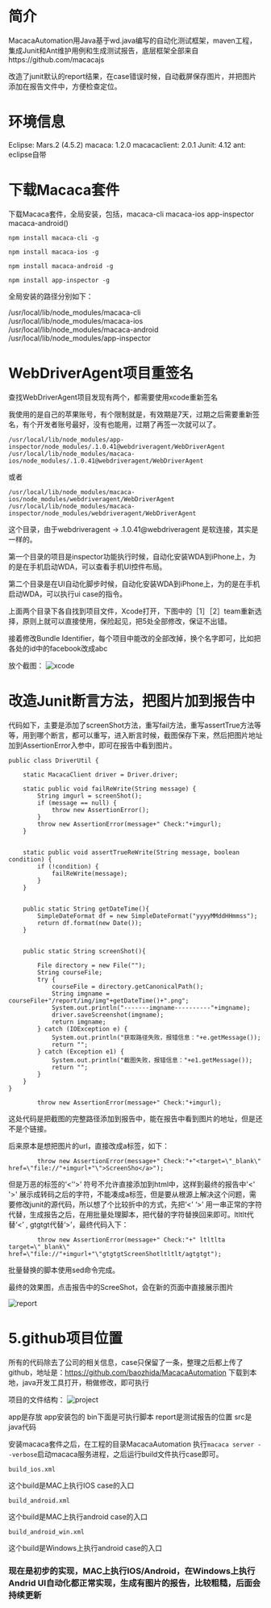 # 简介
MacacaAutomation用Java基于wd.java编写的自动化测试框架，maven工程，集成Junit和Ant维护用例和生成测试报告，底层框架全部来自https://github.com/macacajs

改造了junit默认的report结果，在case错误时候，自动截屏保存图片，并把图片添加在报告文件中，方便检查定位。


# 环境信息

Eclipse: Mars.2 (4.5.2)
macaca: 1.2.0
macacaclient: 2.0.1
Junit: 4.12
ant: eclipse自带

# 下载Macaca套件

下载Macaca套件，全局安装，包括，macaca-cli macaca-ios app-inspector macaca-android()

```
npm install macaca-cli -g

npm install macaca-ios -g

npm install macaca-android -g

npm install app-inspector -g
```

全局安装的路径分别如下：

/usr/local/lib/node_modules/macaca-cli
/usr/local/lib/node_modules/macaca-ios
/usr/local/lib/node_modules/macaca-android
/usr/local/lib/node_modules/app-inspector

# WebDriverAgent项目重签名

查找WebDriverAgent项目发现有两个，都需要使用xcode重新签名

我使用的是自己的苹果账号，有个限制就是，有效期是7天，过期之后需要重新签名，有个开发者账号最好，没有也能用，过期了再签一次就可以了。

 ```
/usr/local/lib/node_modules/app-inspector/node_modules/.1.0.41@webdriveragent/WebDriverAgent
/usr/local/lib/node_modules/macaca-ios/node_modules/.1.0.41@webdriveragent/WebDriverAgent
```
或者
```
/usr/local/lib/node_modules/macaca-ios/node_modules/webdriveragent/WebDriverAgent
/usr/local/lib/node_modules/macaca-inspector/node_modules/webdriveragent/WebDriverAgent
```
这个目录，由于webdriveragent -> .1.0.41@webdriveragent  是软连接，其实是一样的。

第一个目录的项目是inspector功能执行时候，自动化安装WDA到iPhone上，为的是在手机启动WDA，可以查看手机UI控件布局。

第二个目录是在UI自动化脚步时候，自动化安装WDA到iPhone上，为的是在手机启动WDA，可以执行ui case的指令。

上面两个目录下各自找到项目文件，Xcode打开，下图中的［1］［2］team重新选择，原则上就可以直接使用，保险起见，把5处全部修改，保证不出错。

接着修改Bundle Identifier，每个项目中能改的全部改掉，换个名字即可，比如把各处的id中的facebook改成abc

放个截图：
![xcode](./report/img/xcode1.png)
# 改造Junit断言方法，把图片加到报告中

代码如下，主要是添加了screenShot方法，重写fail方法，重写assertTrue方法等等，用到哪个断言，都可以重写，进入断言时候，截图保存下来，然后把图片地址加到AssertionError入参中，即可在报告中看到图片。
```
public class DriverUtil {

	static MacacaClient driver = Driver.driver;
	
	static public void failReWrite(String message) {
		String imgurl = screenShot();
		if (message == null) {
            throw new AssertionError();
        }
        throw new AssertionError(message+" Check:"+imgurl);
	}
	
	
	static public void assertTrueReWrite(String message, boolean condition) {
        if (!condition) {
        	failReWrite(message);
        }
    }
	
    
    public static String getDateTime(){  
        SimpleDateFormat df = new SimpleDateFormat("yyyyMMddHHmmss");  
        return df.format(new Date());  
    }
    
    
    public static String screenShot(){
    	
    	File directory = new File("");
    	String courseFile;
	    try {
	    	courseFile = directory.getCanonicalPath();
	    	String imgname = courseFile+"/report/img/img"+getDateTime()+".png";
	    	System.out.println("-------imgname----------"+imgname);
	    	driver.saveScreenshot(imgname);
	    	return imgname;
		} catch (IOException e) {
			System.out.println("获取路径失败，报错信息："+e.getMessage());
			return "";
		} catch (Exception e1) {
			System.out.println("截图失败，报错信息："+e1.getMessage());
			return "";
		}
	}
}

```

```
        throw new AssertionError(message+" Check:"+imgurl); 
```
这处代码是把截图的完整路径添加到报告中，能在报告中看到图片的地址，但是还不是个链接。

后来原本是想把图片的url，直接改成a标签，如下：
```
        throw new AssertionError(message+" Check:"+"<target=\"_blank\" href=\"file://"+imgurl+"\">ScreenSho</a>");
```
但是万恶的标签的‘<’‘>’ 符号不允许直接添加到html中，这样到最终的报告中'<' '>' 展示成转码之后的字符，不能凑成a标签，但是要从根源上解决这个问题，需要修改junit的源代码，所以想了个比较折中的方式，先把‘<’ ‘>’ 用一串正常的字符代替，生成报告之后，在用批量处理脚本，把代替的字符替换回来即可。ltltlt代替‘<’ , gtgtgt代替‘>’，最终代码入下：
```
        throw new AssertionError(message+" Check:"+" ltltlta target=\"_blank\" href=\"file://"+imgurl+"\"gtgtgtScreenShotltltlt/agtgtgt");
```

批量替换的脚本使用sed命令完成。


最终的效果图，点击报告中的ScreeShot，会在新的页面中直接展示图片

![report](./report/img/report1.png)


# 5.github项目位置
所有的代码除去了公司的相关信息，case只保留了一条，整理之后都上传了github，地址是：https://github.com/baozhida/MacacaAutomation
下载到本地，java开发工具打开，稍做修改，即可执行

项目的文件结构：
![project](./report/img/project1.png)

app是存放 app安装包的
bin下面是可执行脚本
report是测试报告的位置
src是java代码

安装macaca套件之后，在工程的目录MacacaAutomation 执行```macaca server --verbose```启动macaca服务进程，之后运行build文件执行case即可。
```
build_ios.xml
```
这个build是MAC上执行IOS case的入口
```
build_android.xml
```
这个build是MAC上执行android case的入口
```
build_android_win.xml
```
这个build是Windows上执行android case的入口

### 现在是初步的实现，MAC上执行IOS/Android，在Windows上执行Andrid UI自动化都正常实现，生成有图片的报告，比较粗糙，后面会持续更新
